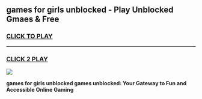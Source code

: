 
## games for girls unblocked - Play Unblocked Gmaes & Free
<h3>
<a href="https://news.freeplayer.one?title=games_for_girls_unblocked&ref=23F">CLICK TO PLAY</a></h3>
<hr>

<h3>
<a href="https://news.freeplayer.one?title=games_for_girls_unblocked&ref=23F">CLICK 2 PLAY</a>
  
</h3>

<a href="https://news.freeplayer.one?title=games_for_girls_unblocked&ref=23F/"><img src="https://clearcache.store/games.png"></a>


**games for girls unblocked games unblocked: Your Gateway to Fun and Accessible Online Gaming**
